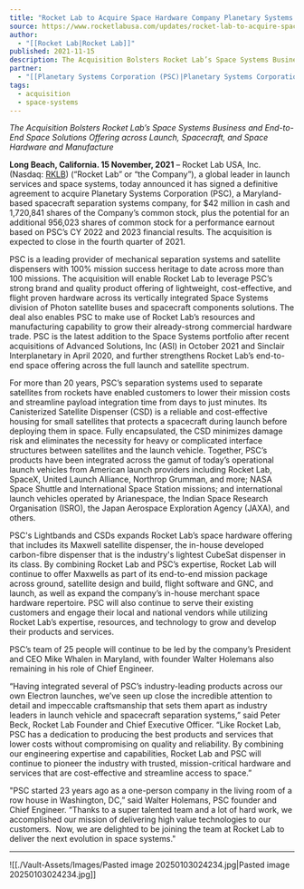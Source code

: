 ```yaml
---
title: "Rocket Lab to Acquire Space Hardware Company Planetary Systems Corporation "
source: https://www.rocketlabusa.com/updates/rocket-lab-to-acquire-space-hardware-company-planetary-systems-corporation/
author:
  - "[[Rocket Lab|Rocket Lab]]"
published: 2021-11-15
description: The Acquisition Bolsters Rocket Lab’s Space Systems Business and End-to-End Space Solutions Offering across Launch, Spacecraft, and Space Hardware and Manufacture
partner:
  - "[[Planetary Systems Corporation (PSC)|Planetary Systems Corporation (PSC)]]"
tags:
  - acquisition
  - space-systems
---
```

*The Acquisition Bolsters Rocket Lab’s Space Systems Business and End-to-End Space Solutions Offering across Launch, Spacecraft, and Space Hardware and Manufacture*

**Long Beach, California. 15 November, 2021** – Rocket Lab USA, Inc. (Nasdaq: [RKLB](https://investors.rocketlabusa.com/)) (“Rocket Lab” or “the Company”), a global leader in launch services and space systems, today announced it has signed a definitive agreement to acquire Planetary Systems Corporation (PSC), a Maryland-based spacecraft separation systems company, for $42 million in cash and 1,720,841 shares of the Company’s common stock, plus the potential for an additional 956,023 shares of common stock for a performance earnout based on PSC’s CY 2022 and 2023 financial results. The acquisition is expected to close in the fourth quarter of 2021.

PSC is a leading provider of mechanical separation systems and satellite dispensers with 100% mission success heritage to date across more than 100 missions. The acquisition will enable Rocket Lab to leverage PSC’s strong brand and quality product offering of lightweight, cost-effective, and flight proven hardware across its vertically integrated Space Systems division of Photon satellite buses and spacecraft components solutions. The deal also enables PSC to make use of Rocket Lab’s resources and manufacturing capability to grow their already-strong commercial hardware trade. PSC is the latest addition to the Space Systems portfolio after recent acquisitions of Advanced Solutions, Inc (ASI) in October 2021 and Sinclair Interplanetary in April 2020, and further strengthens Rocket Lab’s end-to-end space offering across the full launch and satellite spectrum.

For more than 20 years, PSC’s separation systems used to separate satellites from rockets have enabled customers to lower their mission costs and streamline payload integration time from days to just minutes. Its Canisterized Satellite Dispenser (CSD) is a reliable and cost-effective housing for small satellites that protects a spacecraft during launch before deploying them in space. Fully encapsulated, the CSD minimizes damage risk and eliminates the necessity for heavy or complicated interface structures between satellites and the launch vehicle. Together, PSC’s products have been integrated across the gamut of today’s operational launch vehicles from American launch providers including Rocket Lab, SpaceX, United Launch Alliance, Northrop Grumman, and more; NASA Space Shuttle and International Space Station missions; and international launch vehicles operated by Arianespace, the Indian Space Research Organisation (ISRO), the Japan Aerospace Exploration Agency (JAXA), and others.

PSC's Lightbands and CSDs expands Rocket Lab’s space hardware offering that includes its Maxwell satellite dispenser, the in-house developed carbon-fibre dispenser that is the industry's lightest CubeSat dispenser in its class. By combining Rocket Lab and PSC’s expertise, Rocket Lab will continue to offer Maxwells as part of its end-to-end mission package across ground, satellite design and build, flight software and GNC, and launch, as well as expand the company’s in-house merchant space hardware repertoire. PSC will also continue to serve their existing customers and engage their local and national vendors while utilizing Rocket Lab’s expertise, resources, and technology to grow and develop their products and services.

PSC’s team of 25 people will continue to be led by the company’s President and CEO Mike Whalen in Maryland, with founder Walter Holemans also remaining in his role of Chief Engineer.

“Having integrated several of PSC’s industry-leading products across our own Electron launches, we’ve seen up close the incredible attention to detail and impeccable craftsmanship that sets them apart as industry leaders in launch vehicle and spacecraft separation systems,” said Peter Beck, Rocket Lab Founder and Chief Executive Officer. “Like Rocket Lab, PSC has a dedication to producing the best products and services that lower costs without compromising on quality and reliability. By combining our engineering expertise and capabilities, Rocket Lab and PSC will continue to pioneer the industry with trusted, mission-critical hardware and services that are cost-effective and streamline access to space.”

"PSC started 23 years ago as a one-person company in the living room of a row house in Washington, DC,” said Walter Holemans, PSC founder and Chief Engineer. “Thanks to a super talented team and a lot of hard work, we accomplished our mission of delivering high value technologies to our customers.  Now, we are delighted to be joining the team at Rocket Lab to deliver the next evolution in space systems."

---

![[./Vault-Assets/Images/Pasted image 20250103024234.jpg|Pasted image 20250103024234.jpg]]